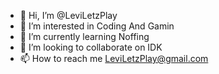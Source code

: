 - 👋 Hi, I’m @LeviLetzPlay
- 👀 I’m interested in Coding And Gamin
- 🌱 I’m currently learning Noffing
- 💞️ I’m looking to collaborate on IDK
- 📫 How to reach me LeviLetzPlay@gmail.com

<!---
LeviLetzPlay/LeviLetzPlay is a ✨ special ✨ repository because its `README.md` (this file) appears on your GitHub profile.
You can click the Preview link to take a look at your changes.
--->
